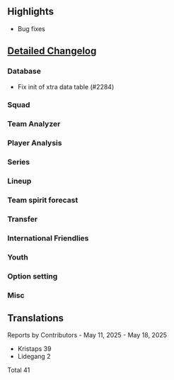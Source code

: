 ## Highlights

* Bug fixes

## [Detailed Changelog](https://github.com/ho-dev/HattrickOrganizer/milestone/29)

### Database
* Fix init of xtra data table (#2284)


### Squad


### Team Analyzer

### Player Analysis

### Series

### Lineup

### Team spirit forecast

### Transfer

### International Friendlies

### Youth

### Option setting

### Misc

## Translations

Reports by Contributors - May 11, 2025 - May 18, 2025

* Kristaps 39
* Lidegang 2

Total 41